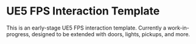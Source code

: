 # UE5 FPS Interaction Template

This is an early-stage UE5 FPS interaction template. Currently a work-in-progress, designed to be extended with doors, lights, pickups, and more.

